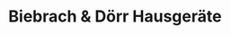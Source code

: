 ---
title: "Biebrach & Dörr Hausgeräte"
url: /stuttgart/biebrach-und-doerr-hausgeraete/
shop: Haushaltsartikel
---